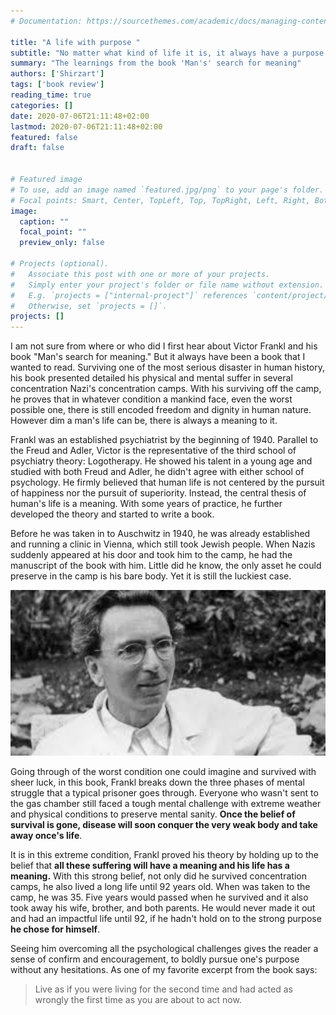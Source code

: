 ```yaml
---
# Documentation: https://sourcethemes.com/academic/docs/managing-content/

title: "A life with purpose "
subtitle: "No matter what kind of life it is, it always have a purpose."
summary: "The learnings from the book 'Man's' search for meaning"
authors: ['Shirzart']
tags: ['book review']
reading_time: true
categories: []
date: 2020-07-06T21:11:48+02:00
lastmod: 2020-07-06T21:11:48+02:00
featured: false
draft: false
 

# Featured image
# To use, add an image named `featured.jpg/png` to your page's folder.
# Focal points: Smart, Center, TopLeft, Top, TopRight, Left, Right, BottomLeft, Bottom, BottomRight.
image:
  caption: ""
  focal_point: ""
  preview_only: false

# Projects (optional).
#   Associate this post with one or more of your projects.
#   Simply enter your project's folder or file name without extension.
#   E.g. `projects = ["internal-project"]` references `content/project/deep-learning/index.md`.
#   Otherwise, set `projects = []`.
projects: []
---
```


I am not sure from where or who did I first hear about Victor Frankl and his book "Man's search for meaning." But it always have been a book that I wanted to read. Surviving one of the most serious disaster in human history, his book presented detailed his physical and mental suffer in several concentration Nazi's concentration camps. With his surviving off the camp, he proves that in whatever condition a mankind face, even the worst possible one, there is still encoded freedom and dignity in human nature. However dim a man's life can be, there is always a meaning to it.

Frankl was an established psychiatrist by the beginning of 1940. Parallel to the Freud and Adler, Victor is the representative of the third school of psychiatry theory: Logotherapy. He showed his talent in a young age and studied with both Freud and Adler, he didn't agree with either school of psychology. He firmly believed that human life is not centered by the pursuit of happiness nor the pursuit of superiority. Instead, the central thesis of human's life is a meaning. With some years of practice, he further developed the theory and started to write a book.

Before he was taken in to Auschwitz in 1940, he was already established and running a clinic in Vienna, which still took Jewish people. When Nazis suddenly appeared at his door and took him to the camp, he had the manuscript of the book with him. Little did he know, the only asset he could preserve in the camp is his bare body. Yet it is still the luckiest case.

<img src="./Victor_portrait.jpeg" width="860" />

Going through of the worst condition one could imagine and survived with sheer luck, in this book, Frankl breaks down the three phases of mental struggle that a typical prisoner goes through. Everyone who wasn't sent to the gas chamber still faced a tough mental challenge with extreme weather and physical conditions to preserve mental sanity. **Once the belief of survival is gone, disease will soon conquer the very weak body and take away once's life**.  

It is in this extreme condition, Frankl proved his theory by holding up to the belief that **all these suffering will have a meaning and his life has a meaning.**
With this strong belief, not only did he survived concentration camps, he also lived a long life until 92 years old. When was taken to the camp, he was 35. Five years would passed when he survived and it also took away his wife, brother, and both parents. He would never made it out and had an impactful life until 92, if he hadn't hold on to the strong purpose **he chose for himself**.

Seeing him overcoming all the psychological challenges gives the reader a sense of confirm and encouragement, to boldly pursue one's purpose without any hesitations. As one of my favorite excerpt from the book says:

> Live as if you were living for the second time and had acted as wrongly the first time as you are about to act now.

